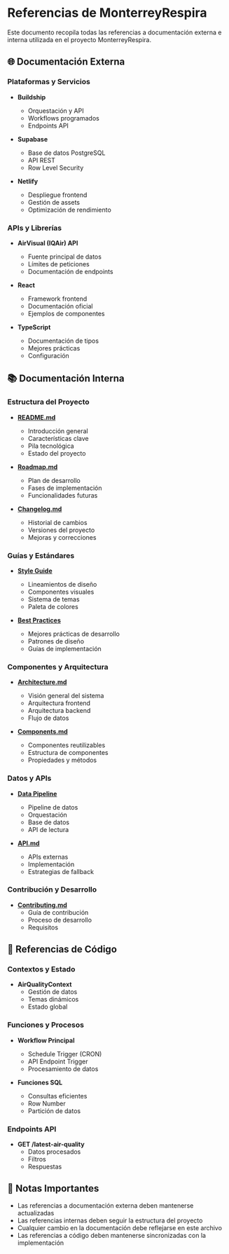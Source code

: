 # Referencias de MonterreyRespira

Este documento recopila todas las referencias a documentación externa e interna utilizada en el proyecto MonterreyRespira.

## 🌐 Documentación Externa

### Plataformas y Servicios

*   **Buildship**
    *   Orquestación y API
    *   Workflows programados
    *   Endpoints API

*   **Supabase**
    *   Base de datos PostgreSQL
    *   API REST
    *   Row Level Security

*   **Netlify**
    *   Despliegue frontend
    *   Gestión de assets
    *   Optimización de rendimiento

### APIs y Librerías

*   **AirVisual (IQAir) API**
    *   Fuente principal de datos
    *   Límites de peticiones
    *   Documentación de endpoints

*   **React**
    *   Framework frontend
    *   Documentación oficial
    *   Ejemplos de componentes

*   **TypeScript**
    *   Documentación de tipos
    *   Mejores prácticas
    *   Configuración

## 📚 Documentación Interna

### Estructura del Proyecto

*   **[README.md](./README.md)**
    *   Introducción general
    *   Características clave
    *   Pila tecnológica
    *   Estado del proyecto

*   **[Roadmap.md](./roadmap.md)**
    *   Plan de desarrollo
    *   Fases de implementación
    *   Funcionalidades futuras

*   **[Changelog.md](./changelog.md)**
    *   Historial de cambios
    *   Versiones del proyecto
    *   Mejoras y correcciones

### Guías y Estándares

*   **[Style Guide](./style-guide.md)**
    *   Lineamientos de diseño
    *   Componentes visuales
    *   Sistema de temas
    *   Paleta de colores

*   **[Best Practices](./best-practices.md)**
    *   Mejores prácticas de desarrollo
    *   Patrones de diseño
    *   Guías de implementación

### Componentes y Arquitectura

*   **[Architecture.md](./architecture.md)**
    *   Visión general del sistema
    *   Arquitectura frontend
    *   Arquitectura backend
    *   Flujo de datos

*   **[Components.md](./components.md)**
    *   Componentes reutilizables
    *   Estructura de componentes
    *   Propiedades y métodos

### Datos y APIs

*   **[Data Pipeline](./data-pipeline.md)**
    *   Pipeline de datos
    *   Orquestación
    *   Base de datos
    *   API de lectura

*   **[API.md](./api.md)**
    *   APIs externas
    *   Implementación
    *   Estrategias de fallback

### Contribución y Desarrollo

*   **[Contributing.md](./contributing.md)**
    *   Guía de contribución
    *   Proceso de desarrollo
    *   Requisitos

## 📝 Referencias de Código

### Contextos y Estado

*   **AirQualityContext**
    *   Gestión de datos
    *   Temas dinámicos
    *   Estado global

### Funciones y Procesos

*   **Workflow Principal**
    *   Schedule Trigger (CRON)
    *   API Endpoint Trigger
    *   Procesamiento de datos

*   **Funciones SQL**
    *   Consultas eficientes
    *   Row Number
    *   Partición de datos

### Endpoints API

*   **GET /latest-air-quality**
    *   Datos procesados
    *   Filtros
    *   Respuestas

## 📌 Notas Importantes

*   Las referencias a documentación externa deben mantenerse actualizadas
*   Las referencias internas deben seguir la estructura del proyecto
*   Cualquier cambio en la documentación debe reflejarse en este archivo
*   Las referencias a código deben mantenerse sincronizadas con la implementación